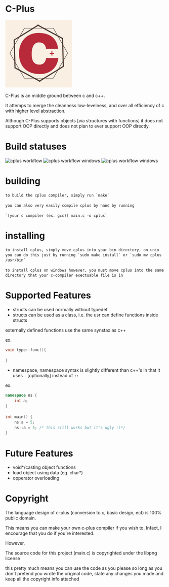 # C-Plus
![alt text](https://github.com/ColleagueRiley/c-plus/blob/main/logo.png?raw=true)

C-Plus is an middle ground between c and c++. 

It attemps to merge the cleanness low-levelness, and over all efficiency of c with higher level abstraction.

Although C-Plus supports objects [via structures with functions] it does not support OOP directly and does not plan to ever support OOP directly.

# Build statuses
![cplus workflow](https://github.com/ColleagueRiley/c-plus/actions/workflows/linux.yml/badge.svg)
![cplus workflow windows](https://github.com/ColleagueRiley/c-plus/actions/workflows/windows.yml/badge.svg)
![cplus workflow windows](https://github.com/ColleagueRiley/c-plus/actions/workflows/macos.yml/badge.svg)

# building
    to build the cplus compiler, simply run `make`

    you can also very easily compile cplus by hand by running
    
    `[your c compiler (ex. gcc)] main.c -o cplus`

# installing
    to install cplus, simply move cplus into your bin directory, on unix you can do this just by running `sudo make install` or `sudo mv cplus /usr/bin`

    to install cplus on windows however, you must move cplus into the same directory that your c-compiler exectuable file is in

# Supported Features
- structs can be used normally without typedef
- structs can be used as a class, i.e. the usr can define functions inside structs

externally defined functions use the same synstax as c++

ex.
```cpp
void type::func(){

}
```

- namespace, namespace syntax is slightly different than c++'s in that it uses `.` [optionally] instead of `::`

ex.

```cpp
namespace ns {
    int a;
}

int main() {
    ns.a = 5;
    ns::a = 5; /* this still works but it's ugly :)*/
}
```

# Future Features
- void*/casting object functions
- load object using data (eg. char*)
- opperator overloading

# Copyright
The language design of c-plus (conversion to c, basic design, ect) is 100% public domain.

This means you can make your own c-plus compiler if you wish to. Infact, I encourage that you do if you're interested. 

However,

The source code for this project (main.c) is copyrighted under the libpng license

this pretty much means you can use the code as you please so long as you don't pretend you wrote the original code, state any changes you made and keep all the copyright info attached